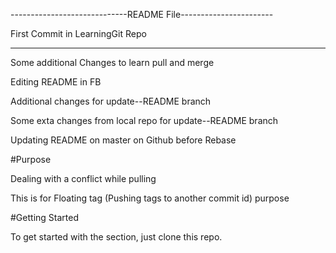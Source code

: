 -----------------------------README File-----------------------

First Commit in LearningGit Repo

----------------------------------------------------------------
Some additional Changes to learn pull and merge

Editing README in FB

Additional changes for update--README branch

Some exta changes from local repo for update--README branch

Updating README on master on Github before Rebase

#Purpose

Dealing with a conflict while pulling

This is for Floating tag (Pushing tags to another commit id) purpose

#Getting Started

To get started with the section, just clone this repo.
